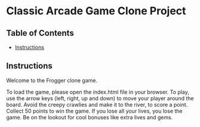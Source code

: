 # Classic Arcade Game Clone Project

## Table of Contents

- [Instructions](#instructions)

## Instructions


Welcome to the Frogger clone game.

To load the game, please open the index.html file in your browser.
To play, use the arrow keys (left, right, up and down) to move your player around the board. Avoid the creepy crawlies and make it to the river, to score a point.
Collect 50 points to win the game. If you lose all your lives, you lose the game.
Be on the lookout for cool bonuses like extra lives and gems.
